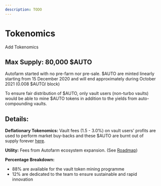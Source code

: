 ```yaml
---
description: TODO
---
```


# Tokenomics

Add Tokenomics

## Max Supply: 80,000 $AUTO

Autofarm started with no pre-farm nor pre-sale. $AUTO are minted linearly starting from 15 December 2020 and will end approximately during October 2021 \(0.008 $AUTO/ block\)

To ensure fair distribution of $AUTO, only vault users \(non-turbo vaults\) would be able to mine $AUTO tokens in addition to the yields from auto-compounding vaults.

## Details:

**Deflationary Tokenomics:** Vault fees \(1.5 - 3.0%\) on vault users' profits are used to perform market buy-backs and these $AUTO are burnt out of supply forever [here](https://bscscan.com/token/0xa184088a740c695e156f91f5cc086a06bb78b827?a=0x000000000000000000000000000000000000dead).

**Utility:** Fees from Autofarm ecosystem expansion. \(See [Roadmap](https://autofarm-network.gitbook.io/autofarm-network/protocol/roadmap)\)

**Percentage Breakdown:**

* 88% are available for the vault token mining programme
* 12% are dedicated to the team to ensure sustainable and rapid innovation

